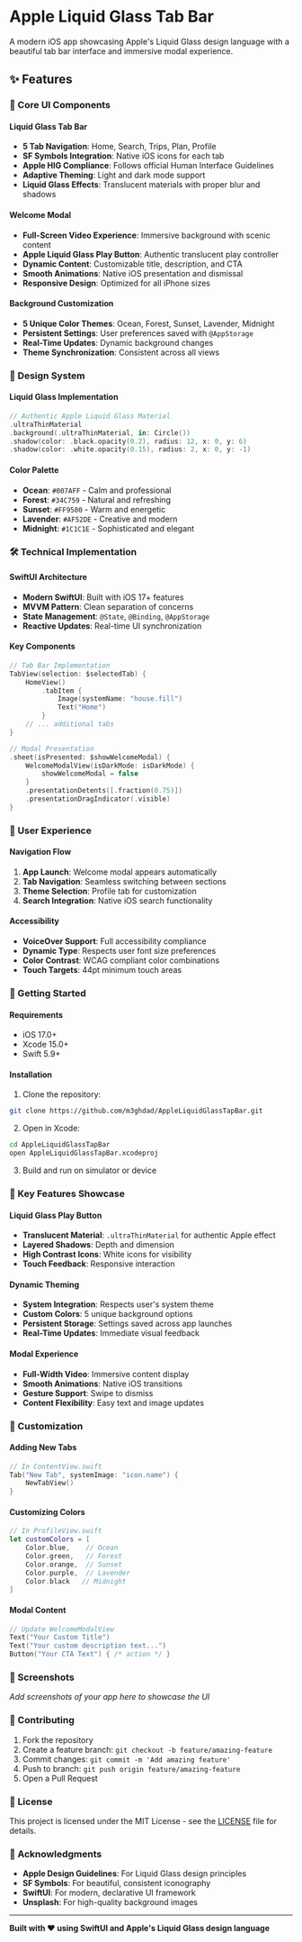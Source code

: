 # Apple Liquid Glass Tab Bar

A modern iOS app showcasing Apple's Liquid Glass design language with a beautiful tab bar interface and immersive modal experience.

## ✨ Features

### 🎯 Core UI Components

#### **Liquid Glass Tab Bar**
- **5 Tab Navigation**: Home, Search, Trips, Plan, Profile
- **SF Symbols Integration**: Native iOS icons for each tab
- **Apple HIG Compliance**: Follows official Human Interface Guidelines
- **Adaptive Theming**: Light and dark mode support
- **Liquid Glass Effects**: Translucent materials with proper blur and shadows

#### **Welcome Modal**
- **Full-Screen Video Experience**: Immersive background with scenic content
- **Apple Liquid Glass Play Button**: Authentic translucent play controller
- **Dynamic Content**: Customizable title, description, and CTA
- **Smooth Animations**: Native iOS presentation and dismissal
- **Responsive Design**: Optimized for all iPhone sizes

#### **Background Customization**
- **5 Unique Color Themes**: Ocean, Forest, Sunset, Lavender, Midnight
- **Persistent Settings**: User preferences saved with `@AppStorage`
- **Real-Time Updates**: Dynamic background changes
- **Theme Synchronization**: Consistent across all views

### 🎨 Design System

#### **Liquid Glass Implementation**
```swift
// Authentic Apple Liquid Glass Material
.ultraThinMaterial
.background(.ultraThinMaterial, in: Circle())
.shadow(color: .black.opacity(0.2), radius: 12, x: 0, y: 6)
.shadow(color: .white.opacity(0.15), radius: 2, x: 0, y: -1)
```

#### **Color Palette**
- **Ocean**: `#007AFF` - Calm and professional
- **Forest**: `#34C759` - Natural and refreshing  
- **Sunset**: `#FF9500` - Warm and energetic
- **Lavender**: `#AF52DE` - Creative and modern
- **Midnight**: `#1C1C1E` - Sophisticated and elegant

### 🛠 Technical Implementation

#### **SwiftUI Architecture**
- **Modern SwiftUI**: Built with iOS 17+ features
- **MVVM Pattern**: Clean separation of concerns
- **State Management**: `@State`, `@Binding`, `@AppStorage`
- **Reactive Updates**: Real-time UI synchronization

#### **Key Components**
```swift
// Tab Bar Implementation
TabView(selection: $selectedTab) {
    HomeView()
        .tabItem {
            Image(systemName: "house.fill")
            Text("Home")
        }
    // ... additional tabs
}

// Modal Presentation
.sheet(isPresented: $showWelcomeModal) {
    WelcomeModalView(isDarkMode: isDarkMode) {
        showWelcomeModal = false
    }
    .presentationDetents([.fraction(0.75)])
    .presentationDragIndicator(.visible)
}
```

### 📱 User Experience

#### **Navigation Flow**
1. **App Launch**: Welcome modal appears automatically
2. **Tab Navigation**: Seamless switching between sections
3. **Theme Selection**: Profile tab for customization
4. **Search Integration**: Native iOS search functionality

#### **Accessibility**
- **VoiceOver Support**: Full accessibility compliance
- **Dynamic Type**: Respects user font size preferences
- **Color Contrast**: WCAG compliant color combinations
- **Touch Targets**: 44pt minimum touch areas

### 🚀 Getting Started

#### **Requirements**
- iOS 17.0+
- Xcode 15.0+
- Swift 5.9+

#### **Installation**
1. Clone the repository:
```bash
git clone https://github.com/m3ghdad/AppleLiquidGlassTapBar.git
```

2. Open in Xcode:
```bash
cd AppleLiquidGlassTapBar
open AppleLiquidGlassTapBar.xcodeproj
```

3. Build and run on simulator or device

### 🎯 Key Features Showcase

#### **Liquid Glass Play Button**
- **Translucent Material**: `.ultraThinMaterial` for authentic Apple effect
- **Layered Shadows**: Depth and dimension
- **High Contrast Icons**: White icons for visibility
- **Touch Feedback**: Responsive interaction

#### **Dynamic Theming**
- **System Integration**: Respects user's system theme
- **Custom Colors**: 5 unique background options
- **Persistent Storage**: Settings saved across app launches
- **Real-Time Updates**: Immediate visual feedback

#### **Modal Experience**
- **Full-Width Video**: Immersive content display
- **Smooth Animations**: Native iOS transitions
- **Gesture Support**: Swipe to dismiss
- **Content Flexibility**: Easy text and image updates

### 🔧 Customization

#### **Adding New Tabs**
```swift
// In ContentView.swift
Tab("New Tab", systemImage: "icon.name") {
    NewTabView()
}
```

#### **Customizing Colors**
```swift
// In ProfileView.swift
let customColors = [
    Color.blue,    // Ocean
    Color.green,   // Forest
    Color.orange,  // Sunset
    Color.purple,  // Lavender
    Color.black   // Midnight
]
```

#### **Modal Content**
```swift
// Update WelcomeModalView
Text("Your Custom Title")
Text("Your custom description text...")
Button("Your CTA Text") { /* action */ }
```

### 📸 Screenshots

*Add screenshots of your app here to showcase the UI*

### 🤝 Contributing

1. Fork the repository
2. Create a feature branch: `git checkout -b feature/amazing-feature`
3. Commit changes: `git commit -m 'Add amazing feature'`
4. Push to branch: `git push origin feature/amazing-feature`
5. Open a Pull Request

### 📄 License

This project is licensed under the MIT License - see the [LICENSE](LICENSE) file for details.

### 🙏 Acknowledgments

- **Apple Design Guidelines**: For Liquid Glass design principles
- **SF Symbols**: For beautiful, consistent iconography
- **SwiftUI**: For modern, declarative UI framework
- **Unsplash**: For high-quality background images

---

**Built with ❤️ using SwiftUI and Apple's Liquid Glass design language**
